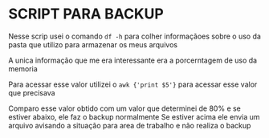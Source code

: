 # SCRIPT PARA BACKUP

Nesse scrip usei o comando `df -h` para colher informaçãoes sobre o uso da pasta que utilizo para armazenar os meus arquivos

A unica informação que me era interessante era a porcerntagem de uso da memoria

Para acessar esse valor utilizei o `awk {'print $5'}` para acessar esse valor que precisava

Comparo esse valor obtido com um valor que determinei de 80% e se estiver abaixo, ele faz o backup normalmente
Se estiver acima ele envia um arquivo avisando a situação para area de trabalho e não realiza o backup